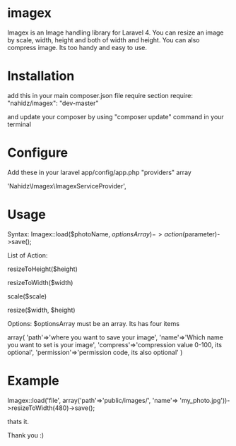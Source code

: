 imagex
======

Imagex is an Image handling library for Laravel 4. You can resize an image by scale, width, height and both of width and height. You can also compress image. Its too handy and easy to use.

Installation
============
add this in your main composer.json file require section
require: "nahidz/imagex": "dev-master"

and update your composer by using "composer update" command in your terminal


Configure
=========
Add these in your laravel app/config/app.php "providers" array

'Nahidz\Imagex\ImagexServiceProvider',

Usage
=====
Syntax:
Imagex::load($photoName, $optionsArray)->action($parameter)->save();

List of Action:

resizeToHeight($height)

resizeToWidth($width)

scale($scale)

resize($width, $height)

Options:
$optionsArray must be an array. Its has four items

array(
'path'=>'where you want to save your image',
'name'=>'Which name you want to set is your image',
'compress'=>'compression value 0-100, its optional',
'permission'=>'permission code, its also optional'
)


Example
=======
Imagex::load('file', array('path'=>'public/images/', 'name'=> 'my_photo.jpg'))->resizeToWidth(480)->save();


thats it.

Thank you :)



